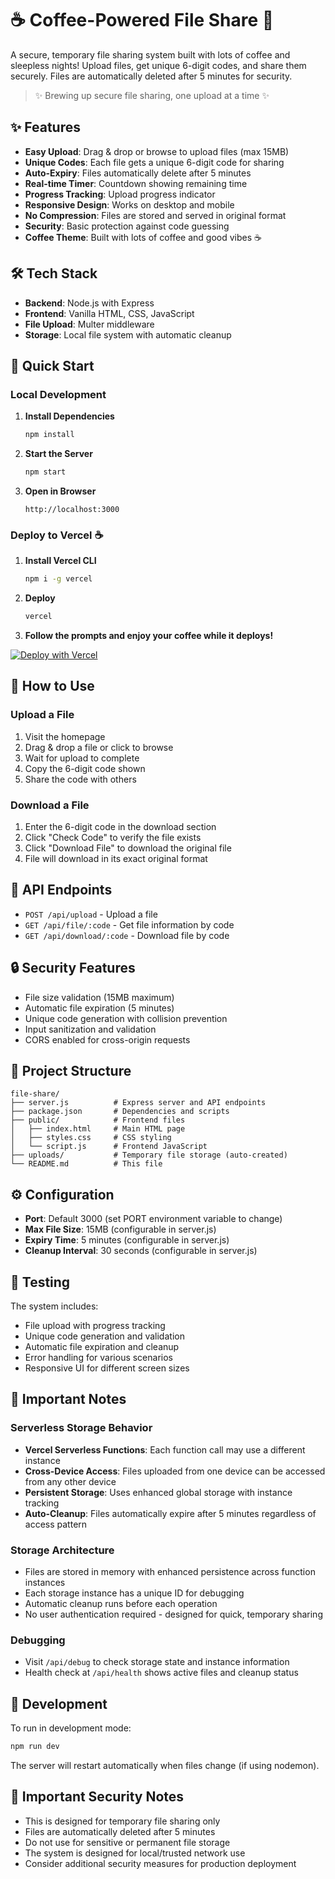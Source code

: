 # ☕ Coffee-Powered File Share 🚀

A secure, temporary file sharing system built with lots of coffee and sleepless nights! Upload files, get unique 6-digit codes, and share them securely. Files are automatically deleted after 5 minutes for security.

> ✨ Brewing up secure file sharing, one upload at a time ✨

## ✨ Features

- **Easy Upload**: Drag & drop or browse to upload files (max 15MB)
- **Unique Codes**: Each file gets a unique 6-digit code for sharing
- **Auto-Expiry**: Files automatically delete after 5 minutes
- **Real-time Timer**: Countdown showing remaining time
- **Progress Tracking**: Upload progress indicator
- **Responsive Design**: Works on desktop and mobile
- **No Compression**: Files are stored and served in original format
- **Security**: Basic protection against code guessing
- **Coffee Theme**: Built with lots of coffee and good vibes ☕

## 🛠 Tech Stack

- **Backend**: Node.js with Express
- **Frontend**: Vanilla HTML, CSS, JavaScript
- **File Upload**: Multer middleware
- **Storage**: Local file system with automatic cleanup

## 🚀 Quick Start

### Local Development

1. **Install Dependencies**
   ```bash
   npm install
   ```

2. **Start the Server**
   ```bash
   npm start
   ```

3. **Open in Browser**
   ```
   http://localhost:3000
   ```

### Deploy to Vercel ☕

1. **Install Vercel CLI**
   ```bash
   npm i -g vercel
   ```

2. **Deploy**
   ```bash
   vercel
   ```

3. **Follow the prompts and enjoy your coffee while it deploys!**

[![Deploy with Vercel](https://vercel.com/button)](https://vercel.com/new/clone?repository-url=https://github.com/yourusername/coffee-file-share)

## 📖 How to Use

### Upload a File
1. Visit the homepage
2. Drag & drop a file or click to browse
3. Wait for upload to complete
4. Copy the 6-digit code shown
5. Share the code with others

### Download a File
1. Enter the 6-digit code in the download section
2. Click "Check Code" to verify the file exists
3. Click "Download File" to download the original file
4. File will download in its exact original format

## 🔧 API Endpoints

- `POST /api/upload` - Upload a file
- `GET /api/file/:code` - Get file information by code
- `GET /api/download/:code` - Download file by code

## 🔒 Security Features

- File size validation (15MB maximum)
- Automatic file expiration (5 minutes)
- Unique code generation with collision prevention
- Input sanitization and validation
- CORS enabled for cross-origin requests

## 📁 Project Structure

```
file-share/
├── server.js          # Express server and API endpoints
├── package.json       # Dependencies and scripts
├── public/            # Frontend files
│   ├── index.html     # Main HTML page
│   ├── styles.css     # CSS styling
│   └── script.js      # Frontend JavaScript
├── uploads/           # Temporary file storage (auto-created)
└── README.md          # This file
```

## ⚙️ Configuration

- **Port**: Default 3000 (set PORT environment variable to change)
- **Max File Size**: 15MB (configurable in server.js)
- **Expiry Time**: 5 minutes (configurable in server.js)
- **Cleanup Interval**: 30 seconds (configurable in server.js)

## 🧪 Testing

The system includes:
- File upload with progress tracking
- Unique code generation and validation
- Automatic file expiration and cleanup
- Error handling for various scenarios
- Responsive UI for different screen sizes

## 📝 Important Notes

### Serverless Storage Behavior
- **Vercel Serverless Functions**: Each function call may use a different instance
- **Cross-Device Access**: Files uploaded from one device can be accessed from any other device
- **Persistent Storage**: Uses enhanced global storage with instance tracking
- **Auto-Cleanup**: Files automatically expire after 5 minutes regardless of access pattern

### Storage Architecture
- Files are stored in memory with enhanced persistence across function instances
- Each storage instance has a unique ID for debugging
- Automatic cleanup runs before each operation
- No user authentication required - designed for quick, temporary sharing

### Debugging
- Visit `/api/debug` to check storage state and instance information
- Health check at `/api/health` shows active files and cleanup status

## 🔄 Development

To run in development mode:
```bash
npm run dev
```

The server will restart automatically when files change (if using nodemon).

## 🚨 Important Security Notes

- This is designed for temporary file sharing only
- Files are automatically deleted after 5 minutes
- Do not use for sensitive or permanent file storage
- The system is designed for local/trusted network use
- Consider additional security measures for production deployment
